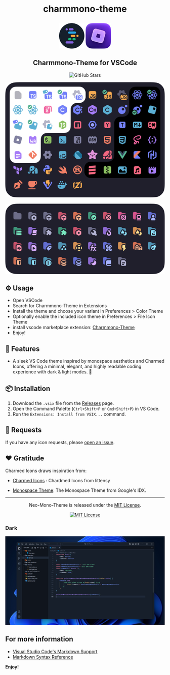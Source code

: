 <p align="center" style="font-size: 2em; font-weight: bold;">   charmmono-theme 

</p>

<p align="center">
    <img src="https://github.com/Sumangal44/charmmono-theme/raw/master/assets/icon.png" width="80" />
    <img src="https://github.com/Sumangal44/charmmono-theme/raw/master/assets/icons.png" width="80" />
    <h2 align="center">Charmmono-Theme for VSCode</h2>
</p>

<div align="center">

![GitHub Stars](https://img.shields.io/github/stars/sumangal44/charmmono-theme?style=for-the-badge&logo=github)

<img src="https://github.com/Sumangal44/charmmono-theme/raw/v0.0.1/assets/files.png" alt="Files" width="512" />
<br><br>
<img src="https://github.com/Sumangal44/charmmono-theme/raw/master/assets/folders.png" alt="Folders" width="512" />

</div>

## ⚙️ Usage
- Open VSCode
- Search for Charmmono-Theme in Extensions
- Install the theme and choose your variant in Preferences > Color Theme
- Optionally enable the included icon theme in Preferences > File Icon Theme
- install vscode marketplace extension: [Charmmono-Theme](https://marketplace.visualstudio.com/items?itemName=sumangalkaran.charmmono-theme)
- Enjoy!


## 🌟 Features

- A sleek VS Code theme inspired by monospace aesthetics and Charmed Icons, offering a minimal, elegant, and highly readable coding experience with dark & light modes. 
🚀

## 📦 Installation

1. Download the `.vsix` file from the [Releases](https://github.com/sumangal44/charmmono-theme/releases) page.
2. Open the Command Palette (`Ctrl+Shift+P` or `Cmd+Shift+P`) in VS Code.
3. Run the `Extensions: Install from VSIX...` command.


## 🙌 Requests

If you have any icon requests, please [open an issue](https://github.com/sumangal44/charmmono-theme/issues/new).


## ❤️ Gratitude

Charmed Icons draws inspiration from:

- [Charmed Icons](https://github.com/littensy/charmed-icons)
: Chardmed Icons from littensy

- [Monospace Theme](https://github.com/keksiqc/monospace-theme): The Monospace Theme from Google's IDX.

---

<p align="center">
Neo-Mono-Theme is released under the <a href="LICENSE.md">MIT License</a>.
</p>

<div align="center">

[![MIT License](https://img.shields.io/github/license/littensy/charmed-icons?style=for-the-badge)](LICENSE.md)

</div>


### Dark

![Dark](https://github.com/Sumangal44/charmmono-theme/raw/master/assets/preview-dark.webp)

## For more information

* [Visual Studio Code's Markdown Support](http://code.visualstudio.com/docs/languages/markdown)
* [Markdown Syntax Reference](https://help.github.com/articles/markdown-basics/)

**Enjoy!**
